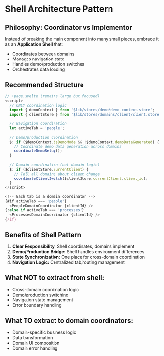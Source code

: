 # Shell Architecture Pattern

## Philosophy: Coordinator vs Implementor

Instead of breaking the main component into many small pieces, embrace it as an **Application Shell** that:
- Coordinates between domains
- Manages navigation state
- Handles demo/production switches
- Orchestrates data loading

## Recommended Structure

```typescript
// +page.svelte (remains large but focused)
<script>
  // ONLY coordination logic
  import { demoContext } from '$lib/stores/demo/demo-context.store';
  import { clientStore } from '$lib/stores/domains/client/client.store';
  
  // Navigation coordination
  let activeTab = 'people';
  
  // Demo/production coordination
  $: if ($demoContext.isDemoMode && !$demoContext.demoDataGenerated) {
    // Coordinate demo data generation across domains
    coordinateDemoSetup();
  }
  
  // Domain coordination (not domain logic)
  $: if ($clientStore.currentClient) {
    // Tell all domains about client change
    coordinateClientSwitch($clientStore.currentClient.client_id);
  }
</script>

<!-- Each tab is a domain coordinator -->
{#if activeTab === 'people'}
  <PeopleDomainCoordinator {clientId} />
{:else if activeTab === 'processes'}
  <ProcessesDomainCoordinator {clientId} />
{/if}
```

## Benefits of Shell Pattern

1. **Clear Responsibility:** Shell coordinates, domains implement
2. **Demo/Production Bridge:** Shell handles environment differences
3. **State Synchronization:** One place for cross-domain coordination
4. **Navigation Logic:** Centralized tab/routing management

## What NOT to extract from shell:
- Cross-domain coordination logic
- Demo/production switching
- Navigation state management
- Error boundary handling

## What TO extract to domain coordinators:
- Domain-specific business logic
- Data transformation
- Domain UI composition
- Domain error handling